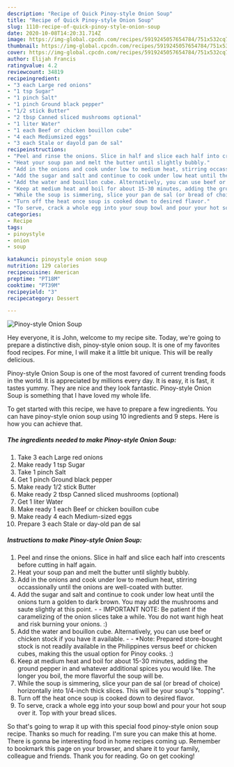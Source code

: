```yaml
---
description: "Recipe of Quick Pinoy-style Onion Soup"
title: "Recipe of Quick Pinoy-style Onion Soup"
slug: 1110-recipe-of-quick-pinoy-style-onion-soup
date: 2020-10-08T14:20:31.714Z
image: https://img-global.cpcdn.com/recipes/5919245057654784/751x532cq70/pinoy-style-onion-soup-recipe-main-photo.jpg
thumbnail: https://img-global.cpcdn.com/recipes/5919245057654784/751x532cq70/pinoy-style-onion-soup-recipe-main-photo.jpg
cover: https://img-global.cpcdn.com/recipes/5919245057654784/751x532cq70/pinoy-style-onion-soup-recipe-main-photo.jpg
author: Elijah Francis
ratingvalue: 4.2
reviewcount: 34819
recipeingredient:
- "3 each Large red onions"
- "1 tsp Sugar"
- "1 pinch Salt"
- "1 pinch Ground black pepper"
- "1/2 stick Butter"
- "2 tbsp Canned sliced mushrooms optional"
- "1 liter Water"
- "1 each Beef or chicken bouillon cube"
- "4 each Mediumsized eggs"
- "3 each Stale or dayold pan de sal"
recipeinstructions:
- "Peel and rinse the onions. Slice in half and slice each half into crescents before cutting in half again."
- "Heat your soup pan and melt the butter until slightly bubbly."
- "Add in the onions and cook under low to medium heat, stirring occassionally until the onions are well-coated with butter."
- "Add the sugar and salt and continue to cook under low heat until the onions turn a golden to dark brown. You may add the mushrooms and saute slightly at this point.  IMPORTANT NOTE: Be patient if the caramelizing of the onion slices take a while. You do not want high heat and risk burning your onions. :)"
- "Add the water and bouillon cube. Alternatively, you can use beef or chicken stock if you have it available.  *Note: Prepared store-bought stock is not readily available in the Philippines versus beef or chicken cubes, making this the usual option for Pinoy cooks. :)"
- "Keep at medium heat and boil for about 15-30 minutes, adding the ground pepper in and whatever additional spices you would like. The longer you boil, the more flavorful the soup will be."
- "While the soup is simmering, slice your pan de sal (or bread of choice) horizontally into 1/4-inch thick slices. This will be your soup&#39;s &#34;topping&#34;."
- "Turn off the heat once soup is cooked down to desired flavor."
- "To serve, crack a whole egg into your soup bowl and pour your hot soup over it. Top with your bread slices."
categories:
- Recipe
tags:
- pinoystyle
- onion
- soup

katakunci: pinoystyle onion soup 
nutrition: 129 calories
recipecuisine: American
preptime: "PT18M"
cooktime: "PT39M"
recipeyield: "3"
recipecategory: Dessert

---
```



![Pinoy-style Onion Soup](https://img-global.cpcdn.com/recipes/5919245057654784/751x532cq70/pinoy-style-onion-soup-recipe-main-photo.jpg)

Hey everyone, it is John, welcome to my recipe site. Today, we're going to prepare a distinctive dish, pinoy-style onion soup. It is one of my favorites food recipes. For mine, I will make it a little bit unique. This will be really delicious.

Pinoy-style Onion Soup is one of the most favored of current trending foods in the world. It is appreciated by millions every day. It is easy, it is fast, it tastes yummy. They are nice and they look fantastic. Pinoy-style Onion Soup is something that I have loved my whole life.




To get started with this recipe, we have to prepare a few ingredients. You can have pinoy-style onion soup using 10 ingredients and 9 steps. Here is how you can achieve that.

<!--inarticleads1-->

##### The ingredients needed to make Pinoy-style Onion Soup:

1. Take 3 each Large red onions
1. Make ready 1 tsp Sugar
1. Take 1 pinch Salt
1. Get 1 pinch Ground black pepper
1. Make ready 1/2 stick Butter
1. Make ready 2 tbsp Canned sliced mushrooms (optional)
1. Get 1 liter Water
1. Make ready 1 each Beef or chicken bouillon cube
1. Make ready 4 each Medium-sized eggs
1. Prepare 3 each Stale or day-old pan de sal




<!--inarticleads2-->

##### Instructions to make Pinoy-style Onion Soup:

1. Peel and rinse the onions. Slice in half and slice each half into crescents before cutting in half again.
1. Heat your soup pan and melt the butter until slightly bubbly.
1. Add in the onions and cook under low to medium heat, stirring occassionally until the onions are well-coated with butter.
1. Add the sugar and salt and continue to cook under low heat until the onions turn a golden to dark brown. You may add the mushrooms and saute slightly at this point. -  - IMPORTANT NOTE: Be patient if the caramelizing of the onion slices take a while. You do not want high heat and risk burning your onions. :)
1. Add the water and bouillon cube. Alternatively, you can use beef or chicken stock if you have it available. -  - *Note: Prepared store-bought stock is not readily available in the Philippines versus beef or chicken cubes, making this the usual option for Pinoy cooks. :)
1. Keep at medium heat and boil for about 15-30 minutes, adding the ground pepper in and whatever additional spices you would like. The longer you boil, the more flavorful the soup will be.
1. While the soup is simmering, slice your pan de sal (or bread of choice) horizontally into 1/4-inch thick slices. This will be your soup&#39;s &#34;topping&#34;.
1. Turn off the heat once soup is cooked down to desired flavor.
1. To serve, crack a whole egg into your soup bowl and pour your hot soup over it. Top with your bread slices.




So that's going to wrap it up with this special food pinoy-style onion soup recipe. Thanks so much for reading. I'm sure you can make this at home. There is gonna be interesting food in home recipes coming up. Remember to bookmark this page on your browser, and share it to your family, colleague and friends. Thank you for reading. Go on get cooking!
